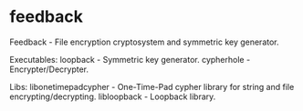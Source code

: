 feedback
========

Feedback - File encryption cryptosystem and symmetric key generator.

Executables:
		loopback	- 	Symmetric key generator.
		cypherhole	- 	Encrypter/Decrypter.

Libs:
		libonetimepadcypher	-	One-Time-Pad cypher library for string and file encrypting/decrypting.
		libloopback			-	Loopback library.
